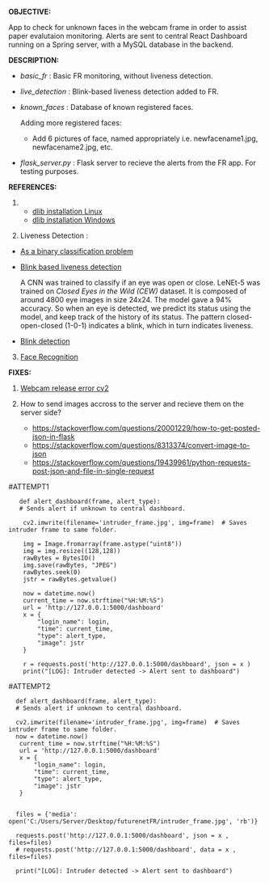**OBJECTIVE:** 

App to check for unknown faces in the webcam frame in order to assist paper evalutaion monitoring. Alerts are sent to central React Dashboard running on a Spring server, with a MySQL database in the backend. 

**DESCRIPTION:** 

- _basic_fr_ : Basic FR monitoring, without liveness detection. 
- _live_detection_ : Blink-based liveness detection added to FR. 
- _known_faces_ : Database of known registered faces. 
  
  Adding more registered faces: 
  - Add 6 pictures of face, named appropriately i.e. newfacename1.jpg, newfacename2.jpg, etc. 
- _flask_server.py_ : Flask server to recieve the alerts from the FR app. For testing purposes. 

**REFERENCES:** 

1. - [dlib installation Linux](https://www.pyimagesearch.com/2018/01/22/install-dlib-easy-complete-guide/)
   - [dlib installation Windows](https://medium.com/analytics-vidhya/how-to-install-dlib-library-for-python-in-windows-10-57348ba1117f)
   
2. Liveness Detection : 

  - [As a binary classification problem](https://www.pyimagesearch.com/2019/03/11/liveness-detection-with-opencv/)
  - [Blink based liveness detection](https://towardsdatascience.com/real-time-face-liveness-detection-with-python-keras-and-opencv-c35dc70dafd3)
    
    A CNN was trained to classify if an eye was open or close. LeNEt-5 was trained on _Closed Eyes in the Wild (CEW)_ dataset. 
    It is composed of around 4800 eye images in size 24x24. The model gave a 94% accuracy.
    So when an eye is detected, we predict its status using the model, and keep track of the history of its status. The pattern closed-open-closed (1-0-1) indicates a blink,  which in turn indicates liveness.
    
  - [Blink detection](https://www.pyimagesearch.com/2017/04/24/eye-blink-detection-opencv-python-dlib/)

3. [Face Recognition](https://www.pyimagesearch.com/2018/06/18/face-recognition-with-opencv-python-and-deep-learning/)

**FIXES:** 

1. [Webcam release error cv2](https://stackoverflow.com/questions/53888878/cv2-warn0-terminating-async-callback-when-attempting-to-take-a-picture)
   
2. How to send images accross to the server and recieve them on the server side? 

   - https://stackoverflow.com/questions/20001229/how-to-get-posted-json-in-flask
   - https://stackoverflow.com/questions/8313374/convert-image-to-json
   - https://stackoverflow.com/questions/19439961/python-requests-post-json-and-file-in-single-request


#ATTEMPT1

```
   def alert_dashboard(frame, alert_type): 
   # Sends alert if unknown to central dashboard.   
    
    cv2.imwrite(filename='intruder_frame.jpg', img=frame)  # Saves intruder frame to same folder.
   
    img = Image.fromarray(frame.astype("uint8"))
    img = img.resize((128,128))
    rawBytes = BytesIO()
    img.save(rawBytes, "JPEG")
    rawBytes.seek(0)
    jstr = rawBytes.getvalue()
    
    now = datetime.now()
    current_time = now.strftime("%H:%M:%S")
    url = 'http://127.0.0.1:5000/dashboard'
    x = {
        "login_name": login,
        "time": current_time,  
        "type": alert_type,
        "image": jstr
    }

    r = requests.post('http://127.0.0.1:5000/dashboard', json = x ) 
    print("[LOG]: Intruder detected -> Alert sent to dashboard")
 ```
    
#ATTEMPT2
 ```
   def alert_dashboard(frame, alert_type): 
   # Sends alert if unknown to central dashboard.   
   
   cv2.imwrite(filename='intruder_frame.jpg', img=frame)  # Saves intruder frame to same folder.
   now = datetime.now()
    current_time = now.strftime("%H:%M:%S")
    url = 'http://127.0.0.1:5000/dashboard'
    x = {
        "login_name": login,
        "time": current_time,  
        "type": alert_type,
        "image": jstr
    }

   
   files = {'media': open('C:/Users/Server/Desktop/futurenetFR/intruder_frame.jpg', 'rb')}

   requests.post('http://127.0.0.1:5000/dashboard', json = x , files=files)
   # requests.post('http://127.0.0.1:5000/dashboard', data = x , files=files)
   
   print("[LOG]: Intruder detected -> Alert sent to dashboard")
```
